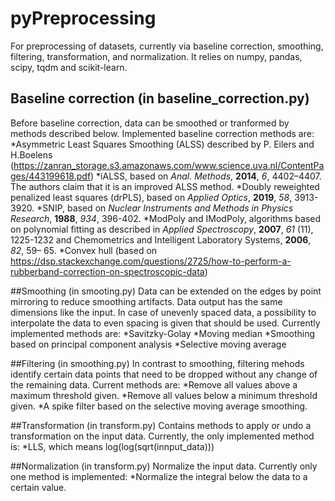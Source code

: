 # pyPreprocessing
For preprocessing of datasets, currently via baseline correction, smoothing,
filtering, transformation, and normalization. It relies on numpy, pandas,
scipy, tqdm and scikit-learn.

## Baseline correction (in baseline_correction.py)
Before baseline correction, data can be smoothed or tranformed by methods
described below. Implemented baseline correction methods are:
*Asymmetric Least Squares Smoothing (ALSS) described by P. Eilers and H.Boelens
(https://zanran_storage.s3.amazonaws.com/www.science.uva.nl/ContentPages/443199618.pdf)
*iALSS, based on *Anal. Methods*, **2014**, *6*, 4402–4407. The authors claim
that it is an improved ALSS method.
*Doubly reweighted penalized least squares (drPLS), based on *Applied Optics*,
**2019**, *58*, 3913-3920.
*SNIP, based on *Nuclear Instruments and Methods in Physics Research*,
**1988**, *934*, 396-402.
*ModPoly and IModPoly, algorithms based on polynomial fitting as described in
*Applied Spectroscopy*, **2007**, *61* (11), 1225-1232 and
Chemometrics and Intelligent Laboratory Systems, **2006**, *82*, 59– 65.
*Convex hull (based on https://dsp.stackexchange.com/questions/2725/how-to-perform-a-rubberband-correction-on-spectroscopic-data)

##Smoothing (in smooting.py)
Data can be extended on the edges by point mirroring to reduce smoothing
artifacts. Data output has the same dimensions like the input. In case of
unevenly spaced data, a possibility to interpolate the data to even spacing
is given that should be used. Currently implemented methods are:
*Savitzky-Golay
*Moving median
*Smoothing based on principal component analysis
*Selective moving average

##Filtering (in smoothing.py)
In contrast to smoothing, filtering mehods identify certain data points that
need to be dropped without any change of the remaining data. Current methods
are:
*Remove all values above a maximum threshold given.
*Remove all values below a minimum threshold given.
*A spike filter based on the selective moving average smoothing.

##Transformation (in transform.py)
Contains methods to apply or undo a transformation on the input data. 
Currently, the only implemented method is:
*LLS, which means log(log(sqrt(innput_data)))

##Normalization (in transform.py)
Normalize the input data. Currently only one method is implemented:
*Normalize the integral below the data to a certain value.

